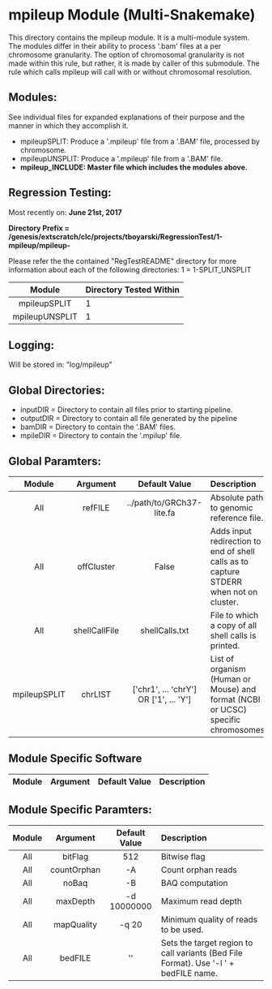 # mpileup Module (Multi-Snakemake)
This directory contains the mpileup module. It is a multi-module system. The modules differ in their ability 
to process '.bam' files at a per chromosome granularity. The option of chromosomal granularity is not made
within this rule, but rather, it is made by caller of this submodule. The rule which calls mpileup will 
call with or without chromosomal resolution.

## Modules:
See individual files for expanded explanations of their purpose and the manner in which they accomplish it.
* mpileupSPLIT: Produce a '.mpileup' file from a '.BAM' file, processed by chromosome.
* mpileupUNSPLIT: Produce a '.mpileup' file from a '.BAM' file.
* **mpileup_INCLUDE: Master file which includes the modules above.**

## Regression Testing:
Most recently on: **June 21st, 2017**

**Directory Prefix = /genesis/extscratch/clc/projects/tboyarski/RegressionTest/1-mpileup/mpileup-**

Please refer the the contained "RegTestREADME" directory for more information about each of the following directories:
    1 = 1-SPLIT_UNSPLIT

Module | Directory Tested Within
:--------: | :--------
mpileupSPLIT | 1
mpileupUNSPLIT | 1

## Logging:
Will be stored in: "log/mpileup"

## Global Directories:
* inputDIR = Directory to contain all files prior to starting pipeline. 
* outputDIR = Directory to contain all file generated by the pipeline
* bamDIR = Directory to contain the '.BAM' files.
* mpileDIR = Directory to contain the '.mpilup' file.

## Global Paramters:
Module | Argument | Default Value | Description
:--------: | :--------: | :--------: | :--------
All | refFILE | ../path/to/GRCh37-lite.fa | Absolute path to genomic reference file.
All | offCluster | False | Adds input redirection to end of shell calls as to capture STDERR when not on cluster.
All | shellCallFile | shellCalls.txt | File to which a copy of all shell calls is printed.
mpileupSPLIT | chrLIST | ['chr1', ... 'chrY'] OR ['1', ... 'Y'] | List of organism (Human or Mouse) and format (NCBI or UCSC) specific chromosomes

## Module Specific Software
Module | Argument | Default Value | Description
:--------: | :--------: | :--------: | :--------

## Module Specific Paramters:
Module | Argument | Default Value | Description
:--------: | :--------: | :--------: | :--------
All | bitFlag | 512 | Bitwise flag
All | countOrphan | -A | Count orphan reads
All | noBaq | -B | BAQ computation
All | maxDepth | -d 10000000 | Maximum read depth
All | mapQuality | -q 20 | Minimum quality of reads to be used.
All | bedFILE | '' | Sets the target region to call variants (Bed File Format). Use '-l ' + bedFILE name.
